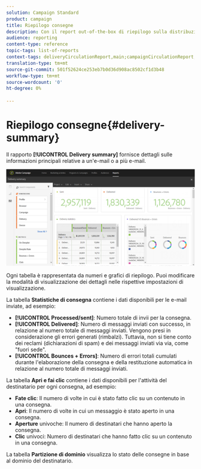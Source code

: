 ```yaml
---
solution: Campaign Standard
product: campaign
title: Riepilogo consegne
description: Con il report out-of-the-box di riepilogo sulla distribuzione, scopri le statistiche sulle consegne, come il numero di invii, rimbalzi e aperture.
audience: reporting
content-type: reference
topic-tags: list-of-reports
context-tags: deliveryCirculationReport,main;campaignCirculationReport,main;programCirculationReport,main
translation-type: tm+mt
source-git-commit: 501f52624ce253eb7b0d36d908ac8502cf1d3b48
workflow-type: tm+mt
source-wordcount: '0'
ht-degree: 0%

---
```



# Riepilogo consegne{#delivery-summary}

Il rapporto **[!UICONTROL Delivery summary]** fornisce dettagli sulle informazioni principali relative a un&#39;e-mail o a più e-mail.

![](assets/campaign_reports_1.png)

Ogni tabella è rappresentata da numeri e grafici di riepilogo. Puoi modificare la modalità di visualizzazione dei dettagli nelle rispettive impostazioni di visualizzazione.

La tabella **Statistiche di consegna** contiene i dati disponibili per le e-mail inviate, ad esempio:

* **[!UICONTROL Processed/sent]**: Numero totale di invii per la consegna.
* **[!UICONTROL Delivered]**: Numero di messaggi inviati con successo, in relazione al numero totale di messaggi inviati. Vengono presi in considerazione gli errori generati (rimbalzi). Tuttavia, non si tiene conto dei reclami (dichiarazioni di spam) e dei messaggi inviati via via, come &quot;fuori sede&quot;.
* **[!UICONTROL Bounces + Errors]**: Numero di errori totali cumulati durante l&#39;elaborazione della consegna e della restituzione automatica in relazione al numero totale di messaggi inviati.

La tabella **Apri e fai clic** contiene i dati disponibili per l&#39;attività del destinatario per ogni consegna, ad esempio:

* **Fate clic**: Il numero di volte in cui è stato fatto clic su un contenuto in una consegna.
* **Apri**: Il numero di volte in cui un messaggio è stato aperto in una consegna.
* **Aperture** univoche: Il numero di destinatari che hanno aperto la consegna.
* **Clic** univoci: Numero di destinatari che hanno fatto clic su un contenuto in una consegna.

La tabella **Partizione di dominio** visualizza lo stato delle consegne in base al dominio del destinatario.
